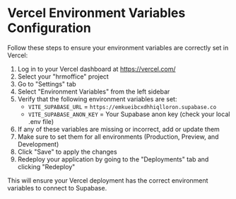 # Vercel Environment Variables Configuration

Follow these steps to ensure your environment variables are correctly set in Vercel:

1. Log in to your Vercel dashboard at https://vercel.com/
2. Select your "hrmoffice" project
3. Go to "Settings" tab
4. Select "Environment Variables" from the left sidebar
5. Verify that the following environment variables are set:
   - `VITE_SUPABASE_URL` = `https://emkueibcxdhhiqlloron.supabase.co`
   - `VITE_SUPABASE_ANON_KEY` = Your Supabase anon key (check your local .env file)
6. If any of these variables are missing or incorrect, add or update them
7. Make sure to set them for all environments (Production, Preview, and Development)
8. Click "Save" to apply the changes
9. Redeploy your application by going to the "Deployments" tab and clicking "Redeploy"

This will ensure your Vercel deployment has the correct environment variables to connect to Supabase.
